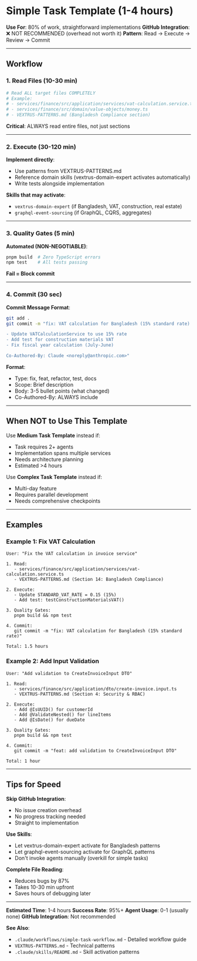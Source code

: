# Simple Task Template (1-4 hours)

**Use For**: 80% of work, straightforward implementations
**GitHub Integration**: ❌ NOT RECOMMENDED (overhead not worth it)
**Pattern**: Read → Execute → Review → Commit

---

## Workflow

### 1. Read Files (10-30 min)

```bash
# Read ALL target files COMPLETELY
# Example:
# - services/finance/src/application/services/vat-calculation.service.ts
# - services/finance/src/domain/value-objects/money.ts
# - VEXTRUS-PATTERNS.md (Bangladesh Compliance section)
```

**Critical**: ALWAYS read entire files, not just sections

---

### 2. Execute (30-120 min)

**Implement directly**:
- Use patterns from VEXTRUS-PATTERNS.md
- Reference domain skills (vextrus-domain-expert activates automatically)
- Write tests alongside implementation

**Skills that may activate**:
- `vextrus-domain-expert` (if Bangladesh, VAT, construction, real estate)
- `graphql-event-sourcing` (if GraphQL, CQRS, aggregates)

---

### 3. Quality Gates (5 min)

**Automated (NON-NEGOTIABLE)**:
```bash
pnpm build  # Zero TypeScript errors
npm test    # All tests passing
```

**Fail = Block commit**

---

### 4. Commit (30 sec)

**Commit Message Format**:
```bash
git add .
git commit -m "fix: VAT calculation for Bangladesh (15% standard rate)

- Update VATCalculationService to use 15% rate
- Add test for construction materials VAT
- Fix fiscal year calculation (July-June)

Co-Authored-By: Claude <noreply@anthropic.com>"
```

**Format**:
- Type: fix, feat, refactor, test, docs
- Scope: Brief description
- Body: 3-5 bullet points (what changed)
- Co-Authored-By: ALWAYS include

---

## When NOT to Use This Template

Use **Medium Task Template** instead if:
- Task requires 2+ agents
- Implementation spans multiple services
- Needs architecture planning
- Estimated >4 hours

Use **Complex Task Template** instead if:
- Multi-day feature
- Requires parallel development
- Needs comprehensive checkpoints

---

## Examples

### Example 1: Fix VAT Calculation

```
User: "Fix the VAT calculation in invoice service"

1. Read:
   - services/finance/src/application/services/vat-calculation.service.ts
   - VEXTRUS-PATTERNS.md (Section 14: Bangladesh Compliance)

2. Execute:
   - Update STANDARD_VAT_RATE = 0.15 (15%)
   - Add test: testConstructionMaterialsVAT()

3. Quality Gates:
   pnpm build && npm test

4. Commit:
   git commit -m "fix: VAT calculation for Bangladesh (15% standard rate)"

Total: 1.5 hours
```

### Example 2: Add Input Validation

```
User: "Add validation to CreateInvoiceInput DTO"

1. Read:
   - services/finance/src/application/dto/create-invoice.input.ts
   - VEXTRUS-PATTERNS.md (Section 4: Security & RBAC)

2. Execute:
   - Add @IsUUID() for customerId
   - Add @ValidateNested() for lineItems
   - Add @IsDate() for dueDate

3. Quality Gates:
   pnpm build && npm test

4. Commit:
   git commit -m "feat: add validation to CreateInvoiceInput DTO"

Total: 1 hour
```

---

## Tips for Speed

**Skip GitHub Integration**:
- No issue creation overhead
- No progress tracking needed
- Straight to implementation

**Use Skills**:
- Let vextrus-domain-expert activate for Bangladesh patterns
- Let graphql-event-sourcing activate for GraphQL patterns
- Don't invoke agents manually (overkill for simple tasks)

**Complete File Reading**:
- Reduces bugs by 87%
- Takes 10-30 min upfront
- Saves hours of debugging later

---

**Estimated Time**: 1-4 hours
**Success Rate**: 95%+
**Agent Usage**: 0-1 (usually none)
**GitHub Integration**: Not recommended

**See Also**:
- `.claude/workflows/simple-task-workflow.md` - Detailed workflow guide
- `VEXTRUS-PATTERNS.md` - Technical patterns
- `.claude/skills/README.md` - Skill activation patterns
